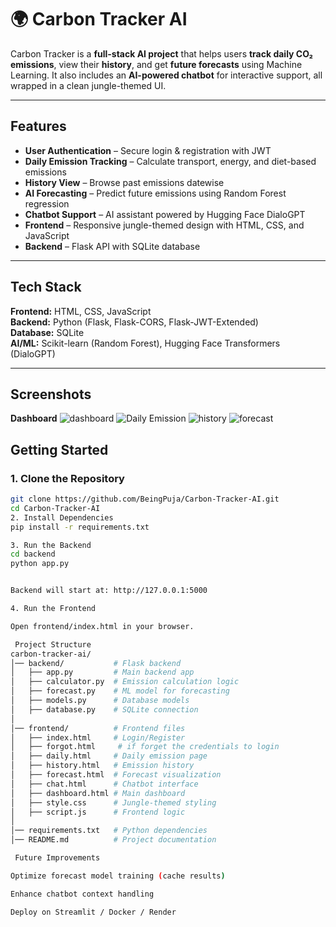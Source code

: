 # 🌍 Carbon Tracker AI  

Carbon Tracker is a **full-stack AI project** that helps users **track daily CO₂ emissions**, view their **history**, and get **future forecasts** using Machine Learning. It also includes an **AI-powered chatbot** for interactive support, all wrapped in a clean jungle-themed UI.  

---

## Features
- **User Authentication** – Secure login & registration with JWT  
- **Daily Emission Tracking** – Calculate transport, energy, and diet-based emissions  
- **History View** – Browse past emissions datewise  
- **AI Forecasting** – Predict future emissions using Random Forest regression  
- **Chatbot Support** – AI assistant powered by Hugging Face DialoGPT  
- **Frontend** – Responsive jungle-themed design with HTML, CSS, and JavaScript  
- **Backend** – Flask API with SQLite database  

---

##  Tech Stack
**Frontend:** HTML, CSS, JavaScript  
**Backend:** Python (Flask, Flask-CORS, Flask-JWT-Extended)  
**Database:** SQLite  
**AI/ML:** Scikit-learn (Random Forest), Hugging Face Transformers (DialoGPT)  

---

## Screenshots
**Dashboard**
![dashboard](assets/dashboard.png)
![Daily Emission](assets/daily.png)
![history](assets/history.png)
![forecast](assets/forecast.png)
##  Getting Started

### 1. Clone the Repository
```bash
git clone https://github.com/BeingPuja/Carbon-Tracker-AI.git
cd Carbon-Tracker-AI
2. Install Dependencies
pip install -r requirements.txt

3. Run the Backend
cd backend
python app.py


Backend will start at: http://127.0.0.1:5000

4. Run the Frontend

Open frontend/index.html in your browser.

 Project Structure
carbon-tracker-ai/
│── backend/           # Flask backend
│   ├── app.py         # Main backend app
│   ├── calculator.py  # Emission calculation logic
│   ├── forecast.py    # ML model for forecasting
│   ├── models.py      # Database models
│   ├── database.py    # SQLite connection
│
│── frontend/          # Frontend files
│   ├── index.html     # Login/Register
│   ├── forgot.html     # if forget the credentials to login
│   ├── daily.html     # Daily emission page
│   ├── history.html   # Emission history
│   ├── forecast.html  # Forecast visualization
│   ├── chat.html      # Chatbot interface
│   ├── dashboard.html # Main dashboard
│   ├── style.css      # Jungle-themed styling
│   ├── script.js      # Frontend logic
│
│── requirements.txt   # Python dependencies
│── README.md          # Project documentation

 Future Improvements

Optimize forecast model training (cache results)

Enhance chatbot context handling

Deploy on Streamlit / Docker / Render
